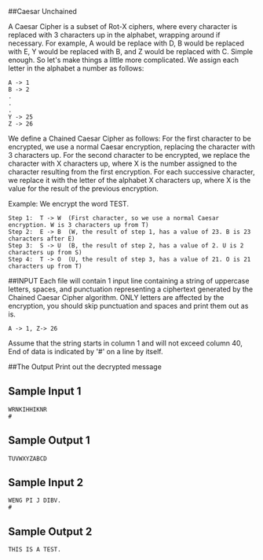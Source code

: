<!-- RATING: Hard -->
<!-- NAME: Caesar Unchained -->
##Caesar Unchained

A Caesar Cipher is a subset of Rot-X ciphers, where every character is replaced with 3 characters up in the alphabet, wrapping around if necessary.
For example, A would be replace with D, B would be replaced with E, Y would be replaced with B, and Z would be replaced with C.
Simple enough. So let's make things a little more complicated.
We assign each letter in the alphabet a number as follows:

	A -> 1
	B -> 2
	.
	.
	.
	Y -> 25
	Z -> 26 

We define a Chained Caesar Cipher as follows:
For the first character to be encrypted, we use a normal Caesar encryption, replacing the character with 3 characters up.
For the second character to be encrypted, we replace the character with X characters up, where X is the number assigned to the character resulting from the first encryption. 
For each successive character, we replace it with the letter of the alphabet X characters up, where X is the value for the result of the previous encryption.

Example: We encrypt the word TEST.

	Step 1:  T -> W  (First character, so we use a normal Caesar encryption. W is 3 characters up from T)
	Step 2:  E -> B  (W, the result of step 1, has a value of 23. B is 23 characters after E)
	Step 3:  S -> U  (B, the result of step 2, has a value of 2. U is 2 characters up from S)
	Step 4:  T -> O  (U, the result of step 3, has a value of 21. O is 21 characters up from T)


##INPUT
Each file will contain 1 input line containing a string of uppercase letters, spaces, and punctuation representing a ciphertext generated by the Chained Caesar Cipher algorithm.
ONLY letters are affected by the encryption, you should skip punctuation and spaces and print them out as is.  

	A -> 1, Z-> 26

Assume that the string starts in column 1 and will not exceed column 40,
End of data is indicated by '#' on a line by itself.

##The Output
Print out the decrypted message

## Sample Input 1

	WRNKIHHIKNR
	#

## Sample Output 1

	TUVWXYZABCD

## Sample Input 2

	WENG PI J DIBV.
	#

## Sample Output 2

	THIS IS A TEST.


